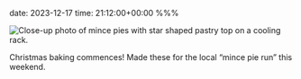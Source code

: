 date: 2023-12-17
time: 21:12:00+00:00
%%%

![Close-up photo of mince pies with star shaped pastry top on a cooling rack.](mince-pies.jpg)

Christmas baking commences! Made these for the local “mince pie run” this weekend.
